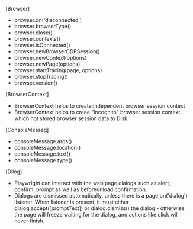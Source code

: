 [Browser]
- browser.on('disconnected')
- browser.browserType()
- browser.close()
- browser.contexts()
- browser.isConnected()
- browser.newBrowserCDPSession()
- browser.newContext(options)
- browser.newPage(options)
- browser.startTracing(page, options)
- browser.stopTracing()
- browser.version()

[BrowserContext]
- BrowserContext helps to create independent browser session context
- BrowserContext helps to creae "incognito" browser session context which not stored browser session  data to Disk.

[ConsoleMessag]
- consoleMessage.args()
- consoleMessage.location()
- consoleMessage.text()
- consoleMessage.type()

[Dilog]

- Playwright can interact with the web page dialogs such as alert, confirm, prompt as well as beforeunload confirmation.
- Dialogs are dismissed automatically, unless there is a page.on('dialog') listener. When listener is present, it must either dialog.accept([promptText]) or dialog.dismiss() the dialog - otherwise the page will freeze waiting for the dialog, and actions like click will never finish.
